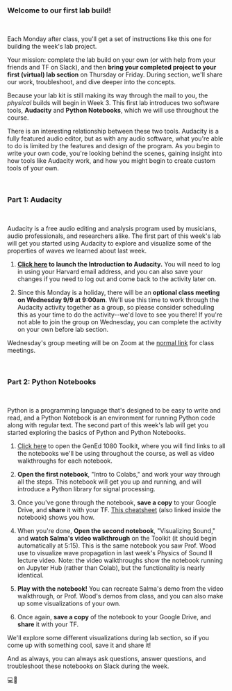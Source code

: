 ### Welcome to our first lab build!

<br>

Each Monday after class, you'll get a set of instructions like this one for building the week's lab project.

Your mission: complete the lab build on your own (or with help from your friends and TF on Slack), and then **bring your completed project to your first (virtual) lab section** on Thursday or Friday. During section, we'll share our work, troubleshoot, and dive deeper into the concepts.

Because your lab kit is still making its way through the mail  to you, the *physical* builds will begin in Week 3. This first lab introduces two software tools, **Audacity** and **Python Notebooks**, which we will use throughout the course.

There is an interesting relationship between these two tools. Audacity is a fully featured audio editor, but as with any audio software, what you're able to do is limited by the features and design of the program. As you begin to write your own code, you're looking behind the scenes, gaining insight into how tools like Audacity work, and how you might begin to create custom tools of your own.

<br>

### Part 1: Audacity

<br>

Audacity is a free audio editing and analysis program used by musicians, audio professionals, and researchers alike. The first part of this week's lab will get you started using Audacity to explore and visualize some of the properties of waves we learned about last week.

1. **[Click here](https://student.desmos.com/join/2t5mrr) to launch the Introduction to Audacity.** You will need to log in using your Harvard email address, and you can also save your changes if you need to log out and come back to the activity later on.

1. Since this Monday is a holiday, there will be an **optional class meeting on Wednesday 9/9 at 9:00am**. We'll use this time to work through the Audacity activity together as a group, so please consider scheduling this as your time to do the activity--we'd love to see you there! If you're not able to join the group on Wednesday, you can complete the activity on your own before lab section.

Wednesday's group meeting will be on Zoom at the [normal link](https://harvard.zoom.us/j/93996838627?pwd=QjI3R1c1eU40VjMxKy9QUjVPejZkUT09) for class meetings.

<br>

### Part 2: Python Notebooks

<br>

Python is a programming language that's designed to be easy to write and read, and a Python Notebook is an environment for
running Python code along with regular text. The second part of this week's lab will get you started exploring the basics of Python and Python Notebooks.

1. [Click here](https://gened1080.bok.tools/software.html) to open the GenEd 1080 Toolkit, where you will find links to all the notebooks we'll be using throughout the course, as well as video walkthroughs for each notebook.

1. **Open the first notebook**, "Intro to Colabs," and work your way through all the steps. This notebook will get you up and running, and will introduce a Python library for signal processing.

1. Once you've gone through the notebook, **save a copy** to your Google Drive, and **share** it with your TF. [This cheatsheet](https://docs.google.com/document/d/1XZZzmM6PcmB7CTSMt9RtXXXCpEbbZWxvXwYO0haIuzk/edit) (also linked inside the notebook) shows you how.

1. When you're done, **Open the second notebook**, "Visualizing Sound," and **watch Salma's video walkthrough** on the Toolkit (it should begin automatically at 5:15). This is the same notebook you saw Prof. Wood use to visualize wave propagation in last week's Physics of Sound II lecture video. Note: the video walkthroughs show the notebook running on Jupyter Hub (rather than Colab), but the functionality is nearly identical.

1. **Play with the notebook!** You can recreate Salma's demo from the video walkthrough, or Prof. Wood's demos from class, and you can also make up some visualizations of your own.

1. Once again, **save a copy** of the notebook to your Google Drive, and **share** it with your TF.

We'll explore some different visualizations during lab section, so if you come up with something cool, save it and share it!

And as always, you can always ask questions, answer questions, and troubleshoot these notebooks on Slack during the week.

💻🎉
